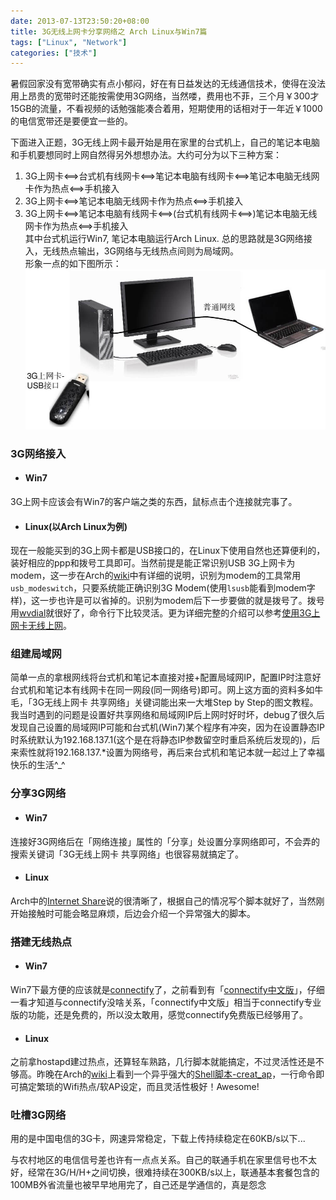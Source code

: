 ```yaml
---
date: 2013-07-13T23:50:20+08:00
title: 3G无线上网卡分享网络之 Arch Linux与Win7篇
tags: ["Linux", "Network"]
categories: ["技术"]
---
```


暑假回家没有宽带确实有点小郁闷，好在有日益发达的无线通信技术，使得在没法用上昂贵的宽带时还能按需使用3G网络，当然喽，费用也不菲，三个月￥300才15GB的流量，不看视频的话勉强能凑合着用，短期使用的话相对于一年近￥1000的电信宽带还是要便宜一些的。  

下面进入正题，3G无线上网卡最开始是用在家里的台式机上，自己的笔记本电脑和手机要想同时上网自然得另外想想办法。大约可分为以下三种方案：  
1. 3G上网卡<==>台式机有线网卡<==>笔记本电脑有线网卡<==>笔记本电脑无线网卡作为热点<==>手机接入  
2. 3G上网卡<==>笔记本电脑无线网卡作为热点<==>手机接入  
3. 3G上网卡<==>笔记本电脑有线网卡<==>(台式机有线网卡<==>)笔记本电脑无线网卡作为热点<==>手机接入  
其中台式机运行Win7, 笔记本电脑运行Arch Linux. 总的思路就是3G网络接入，无线热点输出，3G网络与无线热点间则为局域网。  
形象一点的如下图所示：
![3G上网卡网络分享示意图](/pictures/misc/3g-internet-share.jpeg)

### 3G网络接入  
* #### Win7  
3G上网卡应该会有Win7的客户端之类的东西，鼠标点击个连接就完事了。  

* #### Linux(以Arch Linux为例)  
现在一般能买到的3G上网卡都是USB接口的，在Linux下使用自然也还算便利的，装好相应的ppp和拨号工具即可。当然前提是能正常识别USB 3G上网卡为modem，这一步在Arch的[wiki](https://wiki.archlinux.org/index.php/USB_3G_Modem)中有详细的说明，识别为modem的工具常用`usb_modeswitch`，只要系统能正确识别3G Modem(使用`lsusb`能看到modem字样)，这一步也许是可以省掉的。识别为modem后下一步要做的就是拨号了。拨号用[wvdial](https://wiki.archlinux.org/index.php/Wvdial)就很好了，命令行下比较灵活。更为详细完整的介绍可以参考[使用3G上网卡无线上网](http://linux-wiki.cn/wiki/zh-hans/%E4%BD%BF%E7%94%A83G%E4%B8%8A%E7%BD%91%E5%8D%A1%E6%97%A0%E7%BA%BF%E4%B8%8A%E7%BD%91)。

### 组建局域网  
简单一点的拿根网线将台式机和笔记本直接对接+配置局域网IP，配置IP时注意好台式机和笔记本有线网卡在同一网段(同一网络号)即可。网上这方面的资料多如牛毛，「3G无线上网卡 共享网络」关键词能出来一大堆Step by Step的图文教程。我当时遇到的问题是设置好共享网络和局域网IP后上网时好时坏，debug了很久后发现自己设置的局域网IP可能和台式机(Win7)某个程序有冲突，因为在设置静态IP时系统默认为192.168.137.1(这个是在将静态IP参数留空时重启系统后发现的)，后来索性就将192.168.137.\*设置为网络号，再后来台式机和笔记本就一起过上了幸福快乐的生活^\_^

### 分享3G网络  
* #### Win7  
连接好3G网络后在「网络连接」属性的「分享」处设置分享网络即可，不会弄的搜索关键词「3G无线上网卡 共享网络」也很容易就搞定了。 
* #### Linux  
Arch中的[Internet Share](https://wiki.archlinux.org/index.php/Internet_Sharea)说的很清晰了，根据自己的情况写个脚本就好了，当然刚开始接触时可能会略显麻烦，后边会介绍一个异常强大的脚本。  

### 搭建无线热点  
* #### Win7  
Win7下最方便的应该就是[connectify](http://www.connectify.me)了，之前看到有「[connectify中文版](http://connectify.wifijl.com/)」，仔细一看才知道与connectify没啥关系，「connectify中文版」相当于connectify专业版的功能，还是免费的，所以没太敢用，感觉connectify免费版已经够用了。  
* #### Linux  
之前拿hostapd建过热点，还算轻车熟路，几行脚本就能搞定，不过灵活性还是不够高。昨晚在Arch的[wiki](https://wiki.archlinux.org/index.php/Software_Access_Point)上看到一个异乎强大的[Shell脚本-creat_ap](https://bbs.archlinux.org/viewtopic.php?pid=1269258)，一行命令即可搞定繁琐的Wifi热点/软AP设定，而且灵活性极好！Awesome!  

### 吐槽3G网络  
用的是中国电信的3G卡，网速异常稳定，下载上传持续稳定在60KB/s以下...  

与农村地区的电信信号差也许有一点点关系。自己的联通手机在家里信号也不太好，经常在3G/H/H+之间切换，很难持续在300KB/s以上，联通基本套餐包含的100MB外省流量也被早早地用完了，自己还是学通信的，真是怨念